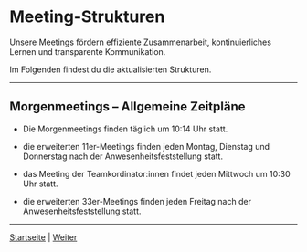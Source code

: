 # Meeting-Strukturen

Unsere Meetings fördern effiziente Zusammenarbeit, kontinuierliches Lernen und transparente Kommunikation.

Im Folgenden findest du die aktualisierten Strukturen.

---

## Morgenmeetings – Allgemeine Zeitpläne

- Die Morgenmeetings finden täglich um 10:14 Uhr statt.

- die erweiterten 11er-Meetings finden jeden Montag, Dienstag und Donnerstag nach der Anwesenheitsfeststellung statt.

- das Meeting der Teamkordinator:innen findet jeden Mittwoch um 10:30 Uhr statt.

- die erweiterten 33er-Meetings finden jeden Freitag nach der Anwesenheitsfeststellung statt.

---

[Startseite](../../README.md) | [Weiter](1/README.md)
